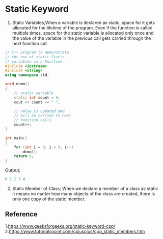 # Static Keyword
1. Static Variables;When a variable is declared as static, space for it gets allocated for the lifetime of the program. Even if the function is called multiple times, space for the static variable is allocated only once and the value of the variable in the previous call gets carried through the next function call
```cpp
// C++ program to demonstrate
// the use of static Static
// variables in a Function
#include <iostream>
#include <string>
using namespace std;

void demo()
{
	// static variable
	static int count = 0;
	cout << count << " ";

	// value is updated and
	// will be carried to next
	// function calls
	count++;
}

int main()
{
	for (int i = 0; i < 5; i++)
		demo();
	return 0;
}

```

Output;

```cpp
0 1 2 3 4 
```
2. Static Member of Class;  When we declare a member of a class as static it means no matter how many objects of the class are created, there is only one copy of the static member.
   


## Reference
1.<https://www.geeksforgeeks.org/static-keyword-cpp/>
2.<https://www.tutorialspoint.com/cplusplus/cpp_static_members.htm>